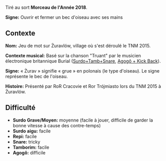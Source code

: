 Tiré au sort **Morceau de l'Année 2018**.

**Signe:** Ouvrir et fermer un bec d'oiseau avec ses mains

## Contexte

**Nom:** Jeu de mot sur Żuravlów, village où s'est déroulé le TNM 2015.

**Contexte musical:** Basé sur la chanson "Truant" par le musicien électronique
britannique Burial ([Surdo+Tamb+Snare](https://youtu.be/8u4D0wAc2AA?t=1m48s),
[Agogô + Kick Back](https://youtu.be/8u4D0wAc2AA?t=6m27s)).

**Signe:** « Żurav » signifie « grue » en polonais (le type d'oiseau). Le signe
représente le bec de l'oiseau.

**Histoire:** Présenté par RoR Cracovie et Ror Trójmiasto lors du TNM 2015 à
Żuravlów.

## Difficulté

* **Surdo Grave/Moyen:** moyenne (facile à jouer, difficile de garder la bonne
  vitesse à cause des contre-temps)
* **Surdo aigu:** facile
* **Repi:** facile
* **Snare:** tricky
* **Tamborim:** facile
* **Agogô:** difficile

